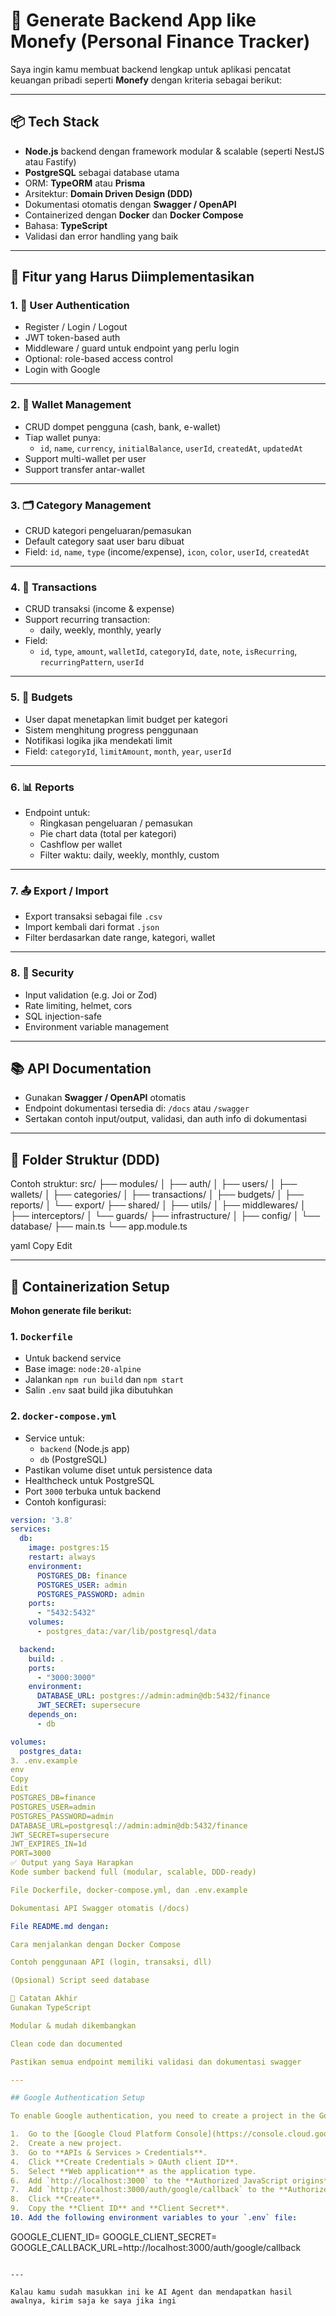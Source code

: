 # 🎯 Generate Backend App like Monefy (Personal Finance Tracker)

Saya ingin kamu membuat backend lengkap untuk aplikasi pencatat keuangan pribadi seperti **Monefy** dengan kriteria sebagai berikut:

---

## 📦 Tech Stack
- **Node.js** backend dengan framework modular & scalable (seperti NestJS atau Fastify)
- **PostgreSQL** sebagai database utama
- ORM: **TypeORM** atau **Prisma**
- Arsitektur: **Domain Driven Design (DDD)**
- Dokumentasi otomatis dengan **Swagger / OpenAPI**
- Containerized dengan **Docker** dan **Docker Compose**
- Bahasa: **TypeScript**
- Validasi dan error handling yang baik

---

## 📁 Fitur yang Harus Diimplementasikan

### 1. 🧑 User Authentication
- Register / Login / Logout
- JWT token-based auth
- Middleware / guard untuk endpoint yang perlu login
- Optional: role-based access control
- Login with Google

---

### 2. 💼 Wallet Management
- CRUD dompet pengguna (cash, bank, e-wallet)
- Tiap wallet punya:
  - `id`, `name`, `currency`, `initialBalance`, `userId`, `createdAt`, `updatedAt`
- Support multi-wallet per user
- Support transfer antar-wallet

---

### 3. 🗂️ Category Management
- CRUD kategori pengeluaran/pemasukan
- Default category saat user baru dibuat
- Field: `id`, `name`, `type` (income/expense), `icon`, `color`, `userId`, `createdAt`

---

### 4. 💸 Transactions
- CRUD transaksi (income & expense)
- Support recurring transaction:
  - daily, weekly, monthly, yearly
- Field:
  - `id`, `type`, `amount`, `walletId`, `categoryId`, `date`, `note`, `isRecurring`, `recurringPattern`, `userId`

---

### 5. 🎯 Budgets
- User dapat menetapkan limit budget per kategori
- Sistem menghitung progress penggunaan
- Notifikasi logika jika mendekati limit
- Field: `categoryId`, `limitAmount`, `month`, `year`, `userId`

---

### 6. 📊 Reports
- Endpoint untuk:
  - Ringkasan pengeluaran / pemasukan
  - Pie chart data (total per kategori)
  - Cashflow per wallet
  - Filter waktu: daily, weekly, monthly, custom

---

### 7. 📤 Export / Import
- Export transaksi sebagai file `.csv`
- Import kembali dari format `.json`
- Filter berdasarkan date range, kategori, wallet

---

### 8. 🔐 Security
- Input validation (e.g. Joi or Zod)
- Rate limiting, helmet, cors
- SQL injection-safe
- Environment variable management

---

## 📚 API Documentation
- Gunakan **Swagger / OpenAPI** otomatis
- Endpoint dokumentasi tersedia di: `/docs` atau `/swagger`
- Sertakan contoh input/output, validasi, dan auth info di dokumentasi

---

## 🧱 Folder Struktur (DDD)

Contoh struktur:
src/
├── modules/
│ ├── auth/
│ ├── users/
│ ├── wallets/
│ ├── categories/
│ ├── transactions/
│ ├── budgets/
│ ├── reports/
│ └── export/
├── shared/
│ ├── utils/
│ ├── middlewares/
│ ├── interceptors/
│ └── guards/
├── infrastructure/
│ ├── config/
│ └── database/
├── main.ts
└── app.module.ts

yaml
Copy
Edit

---

## 🐳 Containerization Setup

**Mohon generate file berikut:**

### 1. `Dockerfile`  
- Untuk backend service  
- Base image: `node:20-alpine`  
- Jalankan `npm run build` dan `npm start`  
- Salin `.env` saat build jika dibutuhkan  

### 2. `docker-compose.yml`
- Service untuk:
  - `backend` (Node.js app)
  - `db` (PostgreSQL)
- Pastikan volume diset untuk persistence data
- Healthcheck untuk PostgreSQL
- Port `3000` terbuka untuk backend
- Contoh konfigurasi:
```yaml
version: '3.8'
services:
  db:
    image: postgres:15
    restart: always
    environment:
      POSTGRES_DB: finance
      POSTGRES_USER: admin
      POSTGRES_PASSWORD: admin
    ports:
      - "5432:5432"
    volumes:
      - postgres_data:/var/lib/postgresql/data

  backend:
    build: .
    ports:
      - "3000:3000"
    environment:
      DATABASE_URL: postgres://admin:admin@db:5432/finance
      JWT_SECRET: supersecure
    depends_on:
      - db

volumes:
  postgres_data:
3. .env.example
env
Copy
Edit
POSTGRES_DB=finance
POSTGRES_USER=admin
POSTGRES_PASSWORD=admin
DATABASE_URL=postgresql://admin:admin@db:5432/finance
JWT_SECRET=supersecure
JWT_EXPIRES_IN=1d
PORT=3000
✅ Output yang Saya Harapkan
Kode sumber backend full (modular, scalable, DDD-ready)

File Dockerfile, docker-compose.yml, dan .env.example

Dokumentasi API Swagger otomatis (/docs)

File README.md dengan:

Cara menjalankan dengan Docker Compose

Contoh penggunaan API (login, transaksi, dll)

(Opsional) Script seed database

📌 Catatan Akhir
Gunakan TypeScript

Modular & mudah dikembangkan

Clean code dan documented

Pastikan semua endpoint memiliki validasi dan dokumentasi swagger

---

## Google Authentication Setup

To enable Google authentication, you need to create a project in the Google Cloud Platform Console and get the client ID and client secret.

1.  Go to the [Google Cloud Platform Console](https://console.cloud.google.com/).
2.  Create a new project.
3.  Go to **APIs & Services > Credentials**.
4.  Click **Create Credentials > OAuth client ID**.
5.  Select **Web application** as the application type.
6.  Add `http://localhost:3000` to the **Authorized JavaScript origins**.
7.  Add `http://localhost:3000/auth/google/callback` to the **Authorized redirect URIs**.
8.  Click **Create**.
9.  Copy the **Client ID** and **Client Secret**.
10. Add the following environment variables to your `.env` file:

```
GOOGLE_CLIENT_ID=<your-client-id>
GOOGLE_CLIENT_SECRET=<your-client-secret>
GOOGLE_CALLBACK_URL=http://localhost:3000/auth/google/callback
```

---

Kalau kamu sudah masukkan ini ke AI Agent dan mendapatkan hasil awalnya, kirim saja ke saya jika ingi